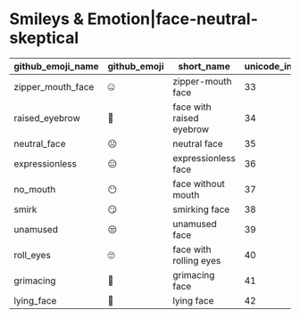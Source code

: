 # Smileys & Emotion|face-neutral-skeptical

|github_emoji_name|github_emoji|short_name|unicode_index|
|---|---|---|---|
|zipper_mouth_face|:zipper_mouth_face:|zipper-mouth face|33|
|raised_eyebrow|:raised_eyebrow:|face with raised eyebrow|34|
|neutral_face|:neutral_face:|neutral face|35|
|expressionless|:expressionless:|expressionless face|36|
|no_mouth|:no_mouth:|face without mouth|37|
|smirk|:smirk:|smirking face|38|
|unamused|:unamused:|unamused face|39|
|roll_eyes|:roll_eyes:|face with rolling eyes|40|
|grimacing|:grimacing:|grimacing face|41|
|lying_face|:lying_face:|lying face|42|
